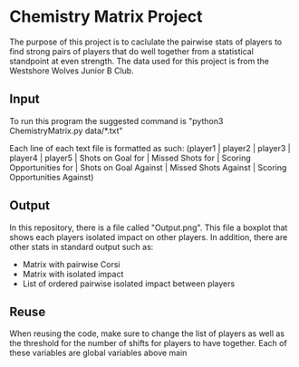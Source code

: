 <h1>Chemistry Matrix Project</h1>

<p>The purpose of this project is to caclulate the pairwise stats of players to find strong pairs of players that do well together from a statistical standpoint at even strength.  The data used for this project is from the Westshore Wolves Junior B Club. </p>

<h2>Input</h2>

<p>To run this program the suggested command is "python3 ChemistryMatrix.py data/*.txt"<p>

<p>Each line of each text file is formatted as such: (player1 | player2 | player3 | player4 | player5 | Shots on Goal for | Missed Shots for | Scoring Opportunities for | Shots on Goal Against | Missed Shots Against | Scoring Opportunities Against) </p>


<h2>Output</h2>

<p>In this repository, there is a file called "Output.png". This file a boxplot that shows each players isolated impact on other players. In addition, there are other stats in standard output such as:</p>

<ul>
<li>Matrix with pairwise Corsi</li>
<li>Matrix with isolated impact</li>
<li>List of ordered pairwise isolated impact between players</li>
</ul>


<h2>Reuse</h2>

<p>When reusing the code, make sure to change the list of players as well as the threshold for the number of shifts for players to have together.  Each of these variables are global variables above main</p>
